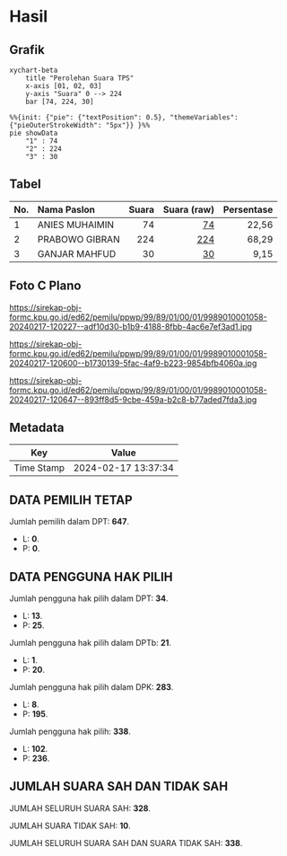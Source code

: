 # Hasil

## Grafik

```mermaid
xychart-beta
    title "Perolehan Suara TPS"
    x-axis [01, 02, 03]
    y-axis "Suara" 0 --> 224
    bar [74, 224, 30]
```

```mermaid
%%{init: {"pie": {"textPosition": 0.5}, "themeVariables": {"pieOuterStrokeWidth": "5px"}} }%%
pie showData
    "1" : 74
    "2" : 224
    "3" : 30
```

## Tabel

| No. | Nama Paslon    | Suara | Suara (raw) | Persentase |
|:--- |:-------------- | -----:| -----------:| ----------:|
| 1   | ANIES MUHAIMIN | 74    | [74][p-1]   | 22,56      |
| 2   | PRABOWO GIBRAN | 224   | [224][p-2]  | 68,29      |
| 3   | GANJAR MAHFUD  | 30    | [30][p-3]   | 9,15       |


[p-1]: https://github.com/gigit-pemilu/pemilu-2024-99-luar-negeri/blob/main/pilpres/hitung-suara/sub/99-luar-negeri/sub/89-penang-malaysia/sub/01-penang-malaysia/sub/0001-penang-malaysia/sub/058-ksk-043/sub/paslon-1.txt
[p-2]: https://github.com/gigit-pemilu/pemilu-2024-99-luar-negeri/blob/main/pilpres/hitung-suara/sub/99-luar-negeri/sub/89-penang-malaysia/sub/01-penang-malaysia/sub/0001-penang-malaysia/sub/058-ksk-043/sub/paslon-2.txt
[p-3]: https://github.com/gigit-pemilu/pemilu-2024-99-luar-negeri/blob/main/pilpres/hitung-suara/sub/99-luar-negeri/sub/89-penang-malaysia/sub/01-penang-malaysia/sub/0001-penang-malaysia/sub/058-ksk-043/sub/paslon-3.txt

## Foto C Plano

https://sirekap-obj-formc.kpu.go.id/ed62/pemilu/ppwp/99/89/01/00/01/9989010001058-20240217-120227--adf10d30-b1b9-4188-8fbb-4ac6e7ef3ad1.jpg

https://sirekap-obj-formc.kpu.go.id/ed62/pemilu/ppwp/99/89/01/00/01/9989010001058-20240217-120600--b1730139-5fac-4af9-b223-9854bfb4060a.jpg

https://sirekap-obj-formc.kpu.go.id/ed62/pemilu/ppwp/99/89/01/00/01/9989010001058-20240217-120647--893ff8d5-9cbe-459a-b2c8-b77aded7fda3.jpg


## Metadata

| Key        | Value               |
| ---------- | ------------------- |
| Time Stamp | 2024-02-17 13:37:34 |


## DATA PEMILIH TETAP

Jumlah pemilih dalam DPT: **647**.
 * L: **0**.
 * P: **0**.

## DATA PENGGUNA HAK PILIH

Jumlah pengguna hak pilih dalam DPT: **34**.
 * L: **13**.
 * P: **25**.

Jumlah pengguna hak pilih dalam DPTb: **21**.
 * L: **1**.
 * P: **20**.

Jumlah pengguna hak pilih dalam DPK: **283**.
 * L: **8**.
 * P: **195**.

Jumlah pengguna hak pilih: **338**.
 * L: **102**.
 * P: **236**.

## JUMLAH SUARA SAH DAN TIDAK SAH

JUMLAH SELURUH SUARA SAH: **328**.

JUMLAH SUARA TIDAK SAH: **10**.

JUMLAH SELURUH SUARA SAH DAN SUARA TIDAK SAH: **338**.


